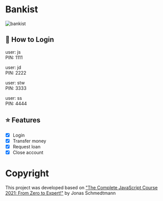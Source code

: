 # Bankist

![bankist](https://user-images.githubusercontent.com/91482830/135046460-6704f44e-acdc-4f76-bd3a-fe0e30636f1e.PNG)

## :key: How to Login

user: js<br/>
PIN: 1111

user: jd<br/>
PIN: 2222

user: stw<br/>
PIN: 3333

user: ss<br/>
PIN: 4444

## ⭐ Features
- [x] Login
- [x] Transfer money
- [x] Request loan
- [x] Close account

# Copyright
This project was developed based on ["The Complete JavaScript Course 2021: From Zero to Expert!"](https://www.udemy.com/course/the-complete-javascript-course/) by Jonas Schmedtmann
